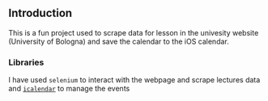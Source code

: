 ## Introduction
This is a fun project used to scrape data for lesson in the univesity website (University of Bologna) and save the calendar to the iOS calendar.

### Libraries
I have used `selenium` to interact with the webpage and scrape lectures data and [`icalendar`](https://pypi.org/project/icalendar/) to manage the events
